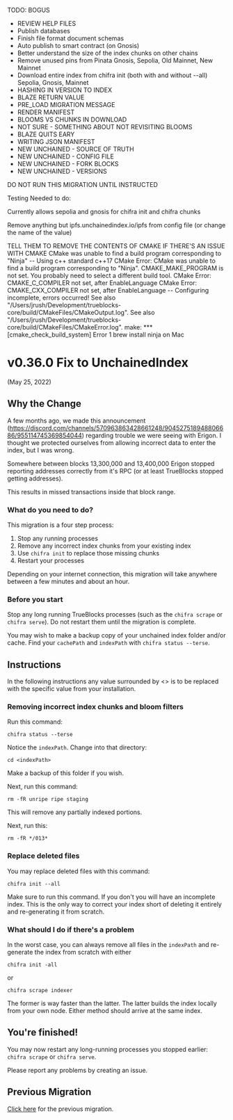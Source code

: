 TODO: BOGUS

- REVIEW HELP FILES
- Publish databases
- Finish file format document schemas
- Auto publish to smart contract (on Gnosis)
- Better understand the size of the index chunks on other chains
- Remove unused pins from Pinata Gnosis, Sepolia, Old Mainnet, New Mainnet
- Download entire index from chifra init (both with and without --all) Sepolia, Gnosis, Mainnet
- HASHING IN VERSION TO INDEX
- BLAZE RETURN VALUE
- PRE_LOAD MIGRATION MESSAGE
- RENDER MANIFEST
- BLOOMS VS CHUNKS IN DOWNLOAD
- NOT SURE - SOMETHING ABOUT NOT REVISITING BLOOMS
- BLAZE QUITS EARY
- WRITING JSON MANIFEST
- NEW UNCHAINED - SOURCE OF TRUTH
- NEW UNCHAINED - CONFIG FILE
- NEW UNCHAINED - FORK BLOCKS
- NEW UNCHAINED - VERSIONS

DO NOT RUN THIS MIGRATION UNTIL INSTRUCTED

Testing
Needed to do:


Currently allows sepolia and gnosis for chifra init and chifra chunks

Remove anything but ipfs.unchainedindex.io/ipfs from config file (or change the name of the value)

TELL THEM TO REMOVE THE CONTENTS OF CMAKE IF THERE'S AN ISSUE WITH CMAKE
CMake was unable to find a build program corresponding to "Ninja"
-- Using c++ standard c++17
CMake Error: CMake was unable to find a build program corresponding to "Ninja".  CMAKE_MAKE_PROGRAM is not set.  You probably need to select a different build tool.
CMake Error: CMAKE_C_COMPILER not set, after EnableLanguage
CMake Error: CMAKE_CXX_COMPILER not set, after EnableLanguage
-- Configuring incomplete, errors occurred!
See also "/Users/jrush/Development/trueblocks-core/build/CMakeFiles/CMakeOutput.log".
See also "/Users/jrush/Development/trueblocks-core/build/CMakeFiles/CMakeError.log".
make: *** [cmake_check_build_system] Error 1
brew install ninja on  Mac


# v0.36.0 Fix to UnchainedIndex

(May 25, 2022)

## Why the Change

A few months ago, we made this announcement (https://discord.com/channels/570963863428661248/904527518948806686/955114745369854044) regarding trouble we were seeing with Erigon. I thought we protected ourselves from allowing incorrect data to enter the index, but I was wrong.

Somewhere between blocks 13,300,000 and 13,400,000 Erigon stopped reporting addresses correctly from it's RPC (or at least TrueBlocks stopped getting addresses).

This results in missed transactions inside that block range.

### What do you need to do?

This migration is a four step process:

1. Stop any running processes
2. Remove any incorrect index chunks from your existing index
3. Use `chifra init` to replace those missing chunks
4. Restart your processes

Depending on your internet connection, this migration will take anywhere between a few minutes and about an hour.

### Before you start

Stop any long running TrueBlocks processes (such as the `chifra scrape` or `chifra serve`). Do not restart them until the migration is complete.

You may wish to make a backup copy of your unchained index folder and/or cache. Find your `cachePath` and `indexPath` with `chifra status --terse`.

## Instructions

In the following instructions any value surrounded by <> is to be replaced with the specific value from your installation.

### Removing incorrect index chunks and bloom filters

Run this command:

```
chifra status --terse
```

Notice the `indexPath`. Change into that directory:

```
cd <indexPath>
```

Make a backup of this folder if you wish.

Next, run this command:

```
rm -fR unripe ripe staging
```

This will remove any partially indexed portions.

Next, run this:

```
rm -fR */013*
```

### Replace deleted files

You may replace deleted files with this command:

```
chifra init --all
```

Make sure to run this command. If you don't you will have an incomplete index. This is the only way to correct your index short of deleting it entirely and re-generating it from scratch.

### What should I do if there's a problem

In the worst case, you can always remove all files in the `indexPath` and re-generate the index from scratch with either

```
chifra init -all
```

or

```
chifra scrape indexer
```

The former is way faster than the latter. The latter builds the index locally from your own node. Either method should arrive at the same index.


## You're finished!

You may now restart any long-running processes you stopped earlier: `chifra scrape` or `chifra serve`.

Please report any problems by creating an issue.

## Previous Migration

[Click here](./README-v0.32.0.md) for the previous migration.
